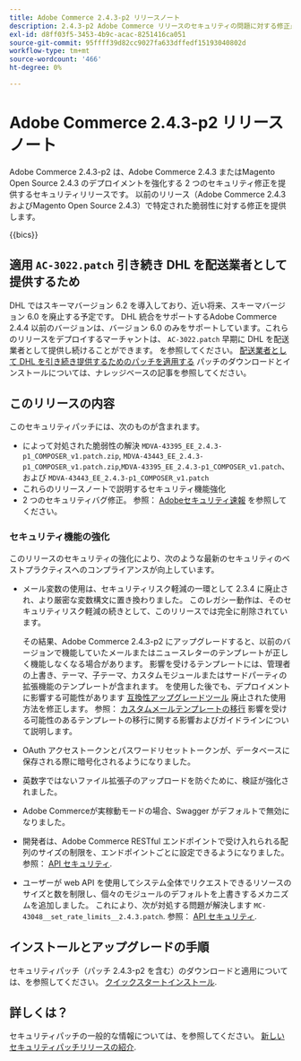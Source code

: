 ```yaml
---
title: Adobe Commerce 2.4.3-p2 リリースノート
description: 2.4.3-p2 Adobe Commerce リリースのセキュリティの問題に対する修正点について説明します。
exl-id: d8ff03f5-3453-4b9c-acac-8251416ca051
source-git-commit: 95ffff39d82cc9027fa633dffedf15193040802d
workflow-type: tm+mt
source-wordcount: '466'
ht-degree: 0%

---
```


# Adobe Commerce 2.4.3-p2 リリースノート

Adobe Commerce 2.4.3-p2 は、Adobe Commerce 2.4.3 またはMagento Open Source 2.4.3 のデプロイメントを強化する 2 つのセキュリティ修正を提供するセキュリティリリースです。 以前のリリース（Adobe Commerce 2.4.3 およびMagento Open Source 2.4.3）で特定された脆弱性に対する修正を提供します。

{{bics}}

## 適用 `AC-3022.patch` 引き続き DHL を配送業者として提供するため

DHL ではスキーマバージョン 6.2 を導入しており、近い将来、スキーマバージョン 6.0 を廃止する予定です。 DHL 統合をサポートするAdobe Commerce 2.4.4 以前のバージョンは、バージョン 6.0 のみをサポートしています。これらのリリースをデプロイするマーチャントは、 `AC-3022.patch` 早期に DHL を配送業者として提供し続けることができます。 を参照してください。 [配送業者として DHL を引き続き提供するためのパッチを適用する](https://support.magento.com/hc/en-us/articles/7707818131597-Apply-a-patch-to-continue-offering-DHL-as-shipping-carrier) パッチのダウンロードとインストールについては、ナレッジベースの記事を参照してください。

## このリリースの内容

このセキュリティパッチには、次のものが含まれます。

* によって対処された脆弱性の解決 `MDVA-43395_EE_2.4.3-p1_COMPOSER_v1.patch.zip`, `MDVA-43443_EE_2.4.3-p1_COMPOSER_v1.patch.zip`,`MDVA-43395_EE_2.4.3-p1_COMPOSER_v1.patch`、および `MDVA-43443_EE_2.4.3-p1_COMPOSER_v1.patch`
* これらのリリースノートで説明するセキュリティ機能強化
* 2 つのセキュリティバグ修正。 参照： [Adobeセキュリティ速報](https://helpx.adobe.com/security/products/magento/apsb22-13.html) を参照してください。

### セキュリティ機能の強化

このリリースのセキュリティの強化により、次のような最新のセキュリティのベストプラクティスへのコンプライアンスが向上しています。

* メール変数の使用は、セキュリティリスク軽減の一環として 2.3.4 に廃止され、より厳密な変数構文に置き換わりました。 このレガシー動作は、そのセキュリティリスク軽減の続きとして、このリリースでは完全に削除されています。

  その結果、Adobe Commerce 2.4.3-p2 にアップグレードすると、以前のバージョンで機能していたメールまたはニュースレターのテンプレートが正しく機能しなくなる場合があります。 影響を受けるテンプレートには、管理者の上書き、テーマ、子テーマ、カスタムモジュールまたはサードパーティの拡張機能のテンプレートが含まれます。 を使用した後でも、デプロイメントに影響する可能性があります [互換性アップグレードツール](https://experienceleague.adobe.com/docs/commerce-operations/upgrade-guide/upgrade-compatibility-tool/overview.html?lang=en) 廃止された使用方法を修正します。 参照： [カスタムメールテンプレートの移行](https://developer.adobe.com/commerce/frontend-core/guide/templates/email-migration/) 影響を受ける可能性のあるテンプレートの移行に関する影響およびガイドラインについて説明します。

* OAuth アクセストークンとパスワードリセットトークンが、データベースに保存される際に暗号化されるようになりました。 <!-- AC-520 1323-->

* 英数字ではないファイル拡張子のアップロードを防ぐために、検証が強化されました。 <!-- AC-479-->

* Adobe Commerceが実稼動モードの場合、Swagger がデフォルトで無効になりました。 <!-- AC-1450-->

* 開発者は、Adobe Commerce RESTful エンドポイントで受け入れられる配列のサイズの制限を、エンドポイントごとに設定できるようになりました。 参照： [API セキュリティ](https://developer.adobe.com/commerce/webapi/get-started/api-security/). <!-- AC-465-->

* ユーザーが web API を使用してシステム全体でリクエストできるリソースのサイズと数を制限し、個々のモジュールのデフォルトを上書きするメカニズムを追加しました。 これにより、次が対処する問題が解決します `MC-43048__set_rate_limits__2.4.3.patch`. 参照： [API セキュリティ](https://developer.adobe.com/commerce/webapi/get-started/api-security/). <!-- AC-1120-->

## インストールとアップグレードの手順

セキュリティパッチ（パッチ 2.4.3-p2 を含む）のダウンロードと適用については、を参照してください。 [クイックスタートインストール](../../../installation/composer.md).

## 詳しくは？

セキュリティパッチの一般的な情報については、を参照してください。 [新しいセキュリティパッチリリースの紹介](https://community.magento.com/t5/Magento-DevBlog/Introducing-the-New-Security-Patch-Release/ba-p/141287).
